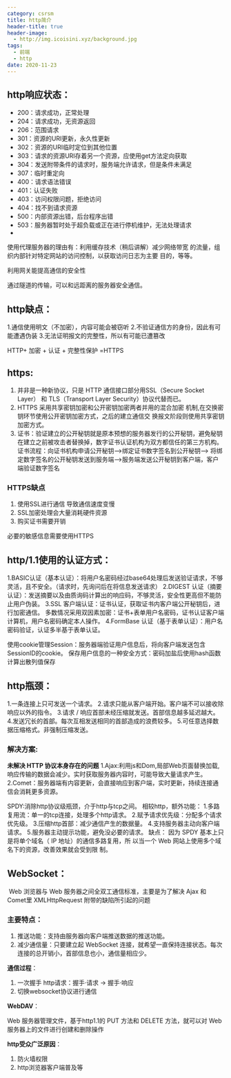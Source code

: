 ```yaml
---
category: csrsm
title: http简介
header-title: true
header-image:
  - http://img.icoisini.xyz/background.jpg
tags:
  - 前端
  - http
date: 2020-11-23
---
```


## http响应状态：

- 200：请求成功，正常处理
- 204：请求成功，无资源返回
- 206：范围请求
- 301：资源的URI更新，永久性更新
- 302：资源的URI临时定位到其他位置
- 303：请求的资源URI存着另一个资源，应使用get方法定向获取
- 304：发送附带条件的请求时，服务端允许请求，但是条件未满足
- 307：临时重定向
- 400：请求语法错误
- 401：认证失败
- 403：访问权限问题，拒绝访问
- 404：找不到请求资源
- 500：内部资源出错，后台程序出错
- 503：服务器暂时处于超负载或正在进行停机维护，无法处理请求
- 

使用代理服务器的理由有：利用缓存技术（稍后讲解）减少网络带宽
的流量，组织内部针对特定网站的访问控制，以获取访问日志为主要
目的，等等。

利用网关能提高通信的安全性

通过隧道的传输，可以和远距离的服务器安全通信。

## http缺点：

1.通信使用明文（不加密），内容可能会被窃听
2.不验证通信方的身份，因此有可能遭遇伪装
3.无法证明报文的完整性，所以有可能已遭篡改

HTTP+ 加密 + 认证 + 完整性保护
=HTTPS 

## https: 

1. 并非是一种新协议，只是 HTTP 通信接口部分用SSL（Secure Socket Layer）
   和 TLS（Transport Layer Security）协议代替而已。 
2. HTTPS 采用共享密钥加密和公开密钥加密两者并用的混合加密
   机制,在交换密钥环节使用公开密钥加密方式，之后的建立通信交
   换报文阶段则使用共享密钥加密方式。
3. 证书：验证建立的公开秘钥就是原本预想的服务器发行的公开秘钥，避免秘钥
   在建立之前被攻击者替换掉，数字证书认证机构为双方都信任的第三方机构。
   证书流程：向证书机构申请公开秘钥-->绑定证书数字签名到公开秘钥-->
             将绑定数字签名的公开秘钥发送到服务端-->服务端发送公开秘钥到客户端，客户端验证数字签名
   		  

### HTTPS缺点

1. 使用SSL进行通信 导致通信速度变慢
2. SSL加密处理会大量消耗硬件资源
3.  购买证书需要开销

必要的敏感信息需要使用HTTPS

## http/1.1使用的认证方式：

1.BASIC认证（基本认证）：将用户名密码经过base64处理后发送验证请求，不够灵活，且不安全。（请求时，先询问后在将信息发送请求）
2.DIGEST 认证（摘要认证）：发送摘要以及由质询码计算出的响应码，不够灵活，安全性更高但不能防止用户伪装。
3.SSL 客户端认证：证书认证，获取证书内客户端公开秘钥后，进行加密通信。
                  多数情况采用双因素加密：证书+表单用户名密码，证书认证客户端计算机，用户名密码确定本人操作。
4.FormBase 认证（基于表单认证）：用户名密码验证，认证多半基于表单认证。

使用cookie管理Session：服务器端验证用户信息后，将向客户端发送包含SessionID的cookie。
保存用户信息的一种安全方式：密码加盐后使用hash函数计算出散列值保存

## http瓶颈：

1.一条连接上只可发送一个请求。
2.请求只能从客户端开始。客户端不可以接收除响应以外的指令。
3.请求 / 响应首部未经压缩就发送。首部信息越多延迟越大。
4.发送冗长的首部。每次互相发送相同的首部造成的浪费较多。
5.可任意选择数据压缩格式。非强制压缩发送。

### 解决方案:

****未解决 HTTP 协议本身存在的问题****
1.Ajax:利用js和Dom,局部Web页面替换加载,响应传输的数据会减少。实时获取服务器内容时，可能导致大量请求产生。
2.Comet：服务器端有内容更新，会直接响应到客户端，实时更新，持续连接通信会消耗更多资源。

SPDY:消除http协议级瓶颈，介于http与tcp之间。
相较http，额外功能：
1.多路复用流：单一的tcp连接，处理多个http请求。
2.赋予请求优先级：分配多个请求优先级。
3.压缩http首部：减少通信产生的数据量。
4.支持服务器主动向客户端请求。
5.服务器主动提示功能，避免没必要的请求。
缺点：
因为 SPDY 基本上只是将单个域名（ IP 地址）的通信多路复用，所
以当一个 Web 网站上使用多个域名下的资源，改善效果就会受到限
制。

## WebSocket：

​		Web 浏览器与 Web 服务器之间全双工通信标准，主要是为了解决 Ajax 和 Comet里 XMLHttpRequest 附带的缺陷所引起的问题

### 主要特点：

1. 推送功能：支持由服务器向客户端推送数据的推送功能。
2. 减少通信量：只要建立起 WebSocket 连接，就希望一直保持连接状态。每次连接的总开销小，首部信息也小，通信量相应少。

**通信过程**：

1. 一次握手 http请求：握手·请求 -> 握手·响应
2.  切换websocket协议进行通信

**WebDAV**：

Web 服务器管理文件，基于http1.1的 PUT 方法和 DELETE 方法，就可以对 Web 服务器上的文件进行创建和删除操作
		  
**http受众广泛原因**：

1. 防火墙权限   
2. http浏览器客户端普及等










